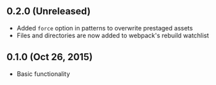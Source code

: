 ## 0.2.0 (Unreleased)

* Added `force` option in patterns to overwrite prestaged assets
* Files and directories are now added to webpack's rebuild watchlist


## 0.1.0 (Oct 26, 2015)

* Basic functionality